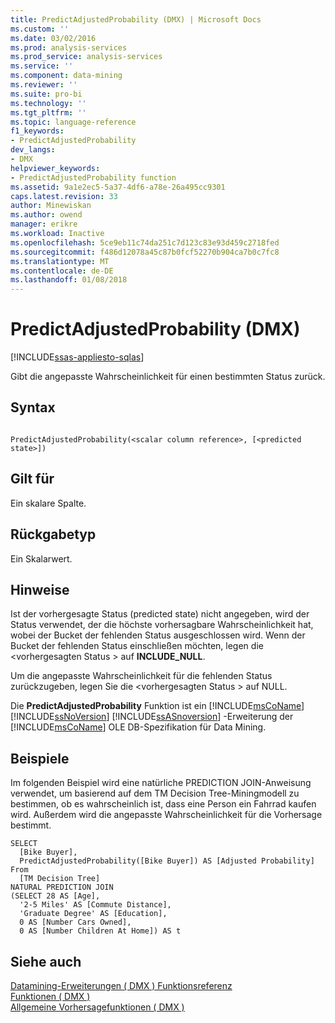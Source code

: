 ```yaml
---
title: PredictAdjustedProbability (DMX) | Microsoft Docs
ms.custom: ''
ms.date: 03/02/2016
ms.prod: analysis-services
ms.prod_service: analysis-services
ms.service: ''
ms.component: data-mining
ms.reviewer: ''
ms.suite: pro-bi
ms.technology: ''
ms.tgt_pltfrm: ''
ms.topic: language-reference
f1_keywords:
- PredictAdjustedProbability
dev_langs:
- DMX
helpviewer_keywords:
- PredictAdjustedProbability function
ms.assetid: 9a1e2ec5-5a37-4df6-a78e-26a495cc9301
caps.latest.revision: 33
author: Minewiskan
ms.author: owend
manager: erikre
ms.workload: Inactive
ms.openlocfilehash: 5ce9eb11c74da251c7d123c83e93d459c2718fed
ms.sourcegitcommit: f486d12078a45c87b0fcf52270b904ca7b0c7fc8
ms.translationtype: MT
ms.contentlocale: de-DE
ms.lasthandoff: 01/08/2018
---
```

# <a name="predictadjustedprobability-dmx"></a>PredictAdjustedProbability (DMX)
[!INCLUDE[ssas-appliesto-sqlas](../includes/ssas-appliesto-sqlas.md)]

  Gibt die angepasste Wahrscheinlichkeit für einen bestimmten Status zurück.  
  
## <a name="syntax"></a>Syntax  
  
```  
  
PredictAdjustedProbability(<scalar column reference>, [<predicted state>])  
```  
  
## <a name="applies-to"></a>Gilt für  
 Ein skalare Spalte.  
  
## <a name="return-type"></a>Rückgabetyp  
 Ein Skalarwert.  
  
## <a name="remarks"></a>Hinweise  
 Ist der vorhergesagte Status (predicted state) nicht angegeben, wird der Status verwendet, der die höchste vorhersagbare Wahrscheinlichkeit hat, wobei der Bucket der fehlenden Status ausgeschlossen wird. Wenn der Bucket der fehlenden Status einschließen möchten, legen die \<vorhergesagten Status > auf **INCLUDE_NULL**.  
  
 Um die angepasste Wahrscheinlichkeit für die fehlenden Status zurückzugeben, legen Sie die \<vorhergesagten Status > auf NULL.  
  
 Die **PredictAdjustedProbability** Funktion ist ein [!INCLUDE[msCoName](../includes/msconame-md.md)] [!INCLUDE[ssNoVersion](../includes/ssnoversion-md.md)] [!INCLUDE[ssASnoversion](../includes/ssasnoversion-md.md)] -Erweiterung der [!INCLUDE[msCoName](../includes/msconame-md.md)] OLE DB-Spezifikation für Data Mining.  
  
## <a name="examples"></a>Beispiele  
 Im folgenden Beispiel wird eine natürliche PREDICTION JOIN-Anweisung verwendet, um basierend auf dem TM Decision Tree-Miningmodell zu bestimmen, ob es wahrscheinlich ist, dass eine Person ein Fahrrad kaufen wird. Außerdem wird die angepasste Wahrscheinlichkeit für die Vorhersage bestimmt.  
  
```  
SELECT  
  [Bike Buyer],  
  PredictAdjustedProbability([Bike Buyer]) AS [Adjusted Probability]  
From  
  [TM Decision Tree]  
NATURAL PREDICTION JOIN  
(SELECT 28 AS [Age],  
  '2-5 Miles' AS [Commute Distance],  
  'Graduate Degree' AS [Education],  
  0 AS [Number Cars Owned],  
  0 AS [Number Children At Home]) AS t  
```  
  
## <a name="see-also"></a>Siehe auch  
 [Datamining-Erweiterungen &#40; DMX &#41; Funktionsreferenz](../dmx/data-mining-extensions-dmx-function-reference.md)   
 [Funktionen &#40; DMX &#41;](../dmx/functions-dmx.md)   
 [Allgemeine Vorhersagefunktionen &#40; DMX &#41;](../dmx/general-prediction-functions-dmx.md)  
  
  
